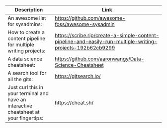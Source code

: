 Description | Link
------------ | ------------
An awesome list for sysadmins: | https://github.com/awesome-foss/awesome-sysadmin
How to create a content pipeline for multiple writing projects: | https://scribe.rip/create-a-simple-content-pipeline-and-easily-run-multiple-writing-projects-192b62cb9299
A data science cheatsheet: | https://github.com/aaronwangy/Data-Science-Cheatsheet
A search tool for all the gits: | https://gitsearch.io/
Just curl this in your terminal and have an interactive cheatsheet at your fingertips: | https://cheat.sh/
